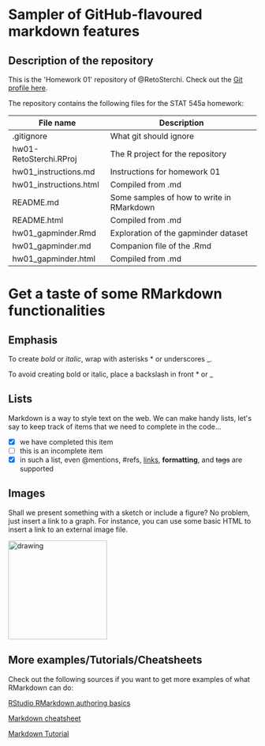 # Sampler of GitHub-flavoured markdown features

## Description of the repository
This is the 'Homework 01' repository of @RetoSterchi. Check out the [Git profile here](https://github.com/RetoSterchi).

The repository contains the following files for the STAT 545a homework:

File name | Description
------------ | -------------
.gitignore | What git should ignore
hw01-RetoSterchi.RProj | The R project for the repository
hw01_instructions.md | Instructions for homework 01
hw01_instructions.html | Compiled from .md
README.md | Some samples of how to write in RMarkdown
README.html | Compiled from .md
hw01_gapminder.Rmd | Exploration of the gapminder dataset
hw01_gapminder.md | Companion file of the .Rmd
hw01_gapminder.html | Compiled from .md


# Get a taste of some RMarkdown functionalities

## Emphasis

To create *bold* or _italic_, wrap with asterisks * or underscores _.

To avoid creating bold or italic, place a backslash in front \* or \_

## Lists
Markdown is a way to style text on the web. We can make handy lists, let's say to keep track of items that we need to complete in the code...

- [x] we have completed this item 
- [ ] this is an incomplete item
- [x] in such a list, even @mentions, #refs, [links](),
**formatting**, and <del>tags</del> are supported

## Images
Shall we present something with a sketch or include a figure? No problem, just insert a link to a graph. For instance, you can use some basic HTML to insert a link to an external image file. 

<img src="https://previews.123rf.com/images/chudtsankov/chudtsankov1706/chudtsankov170600020/79782658-smiling-yellow-star-cartoon-emoji-face-character-with-wink-expression-giving-a-thumb-up-illustration.jpg" alt="drawing" width="200"/>

## More examples/Tutorials/Cheatsheets
Check out the following sources if you want to get more examples of what RMarkdown can do:

[RStudio RMarkdown authoring basics](https://rmarkdown.rstudio.com/authoring_basics.html)

[Markdown cheatsheet](https://guides.github.com/pdfs/markdown-cheatsheet-online.pdf)

[Markdown Tutorial](https://commonmark.org/help/tutorial/)
